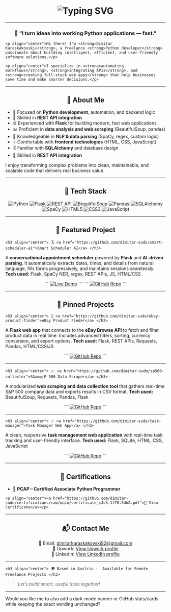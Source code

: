 <!-- Animated Typing Headline -->
<h1 align="center">
  <img src="https://readme-typing-svg.herokuapp.com?font=Fira+Code&pause=1000&color=4F46E5&center=true&vCenter=true&width=600&lines=Hi%2C+I'm+Dimitar+Karaskakovski+👋;Freelance+Python+Developer+%7C+Automation+%26+APIs;Building+Smart+Web+Apps+That+Solve+Real+Problems" alt="Typing SVG" />
</h1>

***

<h3 align="center"> 🧠 <strong>“I turn ideas into working Python applications — fast.”</strong> </h3>

```
<p align="center">Hi there! I'm <strong>Dimitar Karaskakovski</strong>, a freelance <strong>Python developer</strong> passionate about building intelligent, efficient, and user-friendly software solutions.</p>
```

```
<p align="center">I specialize in <strong>automating workflows</strong>, <strong>integrating APIs</strong>, and <strong>creating full-stack web apps</strong> that help businesses save time and make smarter decisions.</p>
```


***

<h2 align="center"> 🚀 About Me </h2>

- 🐍 Focused on **Python development**, automation, and backend logic
- 🔗 Skilled in **REST API integration**
- 🌐 Experienced with **Flask** for building modern, fast web applications
- 📊 Proficient in **data analysis and web scraping** (BeautifulSoup, pandas)
- 🤖 Knowledgeable in **NLP \& data parsing** (SpaCy, regex, custom logic)
- 💡 Comfortable with **frontend technologies** (HTML, CSS, JavaScript)
- 🗄️ Familiar with **SQLAlchemy** and database design
- 🔗 Skilled in **REST API integration**

I enjoy transforming complex problems into clean, maintainable, and scalable code that delivers real business value.

***

<h2 align="center"> 🧰 Tech Stack </h2>

<p align="center">
  <img alt="Python" src="https://img.shields.io/badge/Python-3776AB?style=for-the-badge&logo=python&logoColor=white"/>
  <img alt="Flask" src="https://img.shields.io/badge/Flask-000000?style=for-the-badge&logo=flask&logoColor=white"/>
  <img alt="REST API" src="https://img.shields.io/badge/REST_API-005571?style=for-the-badge&logo=fastapi&logoColor=white"/>
  <img alt="BeautifulSoup" src="https://img.shields.io/badge/BeautifulSoup-4B8BBE?style=for-the-badge&logo=python&logoColor=white"/>
  <img alt="Pandas" src="https://img.shields.io/badge/Pandas-150458?style=for-the-badge&logo=pandas&logoColor=white"/>
  <img alt="SQLAlchemy" src="https://img.shields.io/badge/SQLAlchemy-D71F00?style=for-the-badge&logo=sqlite&logoColor=white"/>
  <img alt="SpaCy" src="https://img.shields.io/badge/SpaCy-09A3D5?style=for-the-badge&logo=python&logoColor=white"/>
  <img alt="HTML5" src="https://img.shields.io/badge/HTML5-E34F26?style=for-the-badge&logo=html5&logoColor=white"/>
  <img alt="CSS3" src="https://img.shields.io/badge/CSS3-1572B6?style=for-the-badge&logo=css3&logoColor=white"/>
  <img alt="JavaScript" src="https://img.shields.io/badge/JavaScript-F7DF1E?style=for-the-badge&logo=javascript&logoColor=black"/>
</p>

***

<h2 align="center"> 🌟 Featured Project </h2>

```
<h3 align="center"> 🗓️ <a href="https://github.com/dimitar-sudo/smart-scheduler-ai">Smart Scheduler AI</a> </h3>
```

A **conversational appointment scheduler** powered by **Flask** and **AI-driven parsing**.
It automatically extracts dates, times, and details from natural language, fills forms progressively, and maintains sessions seamlessly.
**Tech used:** Flask, SpaCy NER, regex, REST APIs, JS, HTML/CSS

<p align="center">
  ```
  <a href="https://smart-scheduler-ai.onrender.com"><img alt="Live Demo" src="https://img.shields.io/badge/Live_Demo-brightgreen?style=for-the-badge"/></a>
  ```
  ```
  <a href="https://github.com/dimitar-sudo/smart-scheduler-ai"><img alt="GitHub Repo" src="https://img.shields.io/badge/View_on_GitHub-181717?style=for-the-badge&logo=github"/></a>
  ```
</p>

***

<h2 align="center"> 📌 Pinned Projects </h2>

```
<h3 align="center"> 💼 <a href="https://github.com/dimitar-sudo/ebay-product-finder">eBay Product Finder</a> </h3>
```

A **Flask web app** that connects to the **eBay Browse API** to fetch and filter product data in real time.
Includes advanced filters, sorting, currency conversion, and export options.
**Tech used:** Flask, REST APIs, Requests, Pandas, HTML/CSS/JS

<p align="center">
  ```
  <a href="https://github.com/dimitar-sudo/ebay-product-finder"><img alt="GitHub Repo" src="https://img.shields.io/badge/View_on_GitHub-181717?style=for-the-badge&logo=github"/></a>
  ```
</p>

***

```
<h3 align="center"> 📈 <a href="https://github.com/dimitar-sudo/sp500-collector">S&amp;P 500 Data Scraper</a> </h3>
```

A modularized **web scraping and data collection tool** that gathers real-time S\&P 500 company data and exports results in CSV format.
**Tech used:** BeautifulSoup, Requests, Pandas, Flask

<p align="center">
  ```
  <a href="https://github.com/dimitar-sudo/sp500-collector"><img alt="GitHub Repo" src="https://img.shields.io/badge/View_on_GitHub-181717?style=for-the-badge&logo=github"/></a>
  ```
</p>

***

```
<h3 align="center"> ✅ <a href="https://github.com/dimitar-sudo/task-manager">Task Manager Web App</a> </h3>
```

A clean, responsive **task management web application** with real-time task tracking and user-friendly interface.
**Tech used:** Flask, SQLite, HTML, CSS, JavaScript

<p align="center">
  ```
  <a href="https://github.com/dimitar-sudo/task-manager"><img alt="GitHub Repo" src="https://img.shields.io/badge/View_on_GitHub-181717?style=for-the-badge&logo=github"/></a>
  ```
</p>

***

<h2 align="center"> 📜 Certifications </h2>

- 🐍 **PCAP – Certified Associate Python Programmer**

```
<p align="center"><a href="https://github.com/dimitar-sudo/certifications/raw/main/certificate_sJsS.1tT0.54WA.pdf">📄 View Certificate</a></p>
```


***

<h2 align="center"> 📬 Contact Me </h2>
<p align="center"> 📧 Email: <a href="mailto:dimitarkaraskakovski92@gmail.com">dimitarkaraskakovski92@gmail.com</a><br/> 💼 Upwork: <a href="#">View Upwork profile</a><br/> 🔗 LinkedIn: <a href="#">View LinkedIn profile</a> </p>

***

```
<h3 align="center"> 🌍 Based in Austria -  Available for Remote Freelance Projects </h3>
```

> *Let’s build smart, useful tools together!*

***

Would you like me to also add a dark-mode banner or GitHub stats/cards while keeping the exact wording unchanged?
